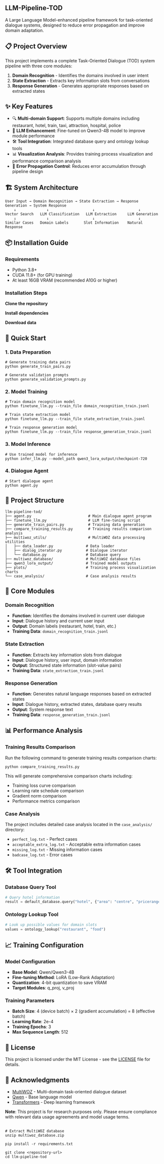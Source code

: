 ## LLM-Pipeline-TOD

A Large Language Model-enhanced pipeline framework for task-oriented dialogue systems, designed to reduce error propagation and improve domain adaptation.

## 📋 Project Overview

This project implements a complete Task-Oriented Dialogue (TOD) system pipeline with three core modules:

1.  **Domain Recognition** - Identifies the domains involved in user intent
2.  **State Extraction** - Extracts key information slots from conversations
3.  **Response Generation** - Generates appropriate responses based on extracted states

## ✨ Key Features

*   🔍 **Multi-domain Support**: Supports multiple domains including restaurant, hotel, train, taxi, attraction, hospital, police
*   🤖 **LLM Enhancement**: Fine-tuned on Qwen3-4B model to improve module performance
*   🛠️ **Tool Integration**: Integrated database query and ontology lookup tools
*   📊 **Visualization Analysis**: Provides training process visualization and performance comparison analysis
*   🎯 **Error Propagation Control**: Reduces error accumulation through pipeline design

## 🏗️ System Architecture

```plaintext
User Input → Domain Recognition → State Extraction → Response Generation → System Response
    ↓              ↓                    ↓                    ↓
Vector Search   LLM Classification   LLM Extraction     LLM Generation
    ↓              ↓                    ↓                    ↓
Similar Cases   Domain Labels       Slot Information    Natural Response
```

## 📦 Installation Guide

### Requirements

*   Python 3.8+
*   CUDA 11.8+ (for GPU training)
*   At least 16GB VRAM (recommended A10G or higher)

### Installation Steps

**Clone the repository**

**Install dependencies**

**Download data**

## 🚀 Quick Start

### 1\. Data Preparation

```plaintext
# Generate training data pairs
python generate_train_pairs.py

# Generate validation prompts
python generate_validation_prompts.py
```

### 2\. Model Training

```plaintext
# Train domain recognition model
python finetune_llm.py --train_file domain_recognition_train.jsonl

# Train state extraction model
python finetune_llm.py --train_file state_extraction_train.jsonl

# Train response generation model
python finetune_llm.py --train_file response_generation_train.jsonl
```

### 3\. Model Inference

```plaintext
# Use trained model for inference
python infer_llm.py --model_path qwen3_lora_output/checkpoint-720
```

### 4\. Dialogue Agent

```plaintext
# Start dialogue agent
python agent.py
```

## 📁 Project Structure

```plaintext
llm-pipeline-tod/
├── agent.py                          # Main dialogue agent program
├── finetune_llm.py                   # LLM fine-tuning script
├── generate_train_pairs.py           # Training data generation
├── compare_training_results.py       # Training results comparison analysis
├── multiwoz_utils/                   # MultiWOZ data processing utilities
│   ├── data_loader.py               # Data loader
│   ├── dialog_iterator.py           # Dialogue iterator
│   └── database.py                  # Database query
├── multiwoz_database/               # MultiWOZ database files
├── qwen3_lora_output/               # Trained model outputs
├── plots/                           # Training process visualization charts
└── case_analysis/                   # Case analysis results
```

## 🔧 Core Modules

### Domain Recognition

*   **Function**: Identifies the domains involved in current user dialogue
*   **Input**: Dialogue history and current user input
*   **Output**: Domain labels (restaurant, hotel, train, etc.)
*   **Training Data**: `domain_recognition_train.jsonl`

### State Extraction

*   **Function**: Extracts key information slots from dialogue
*   **Input**: Dialogue history, user input, domain information
*   **Output**: Structured state information (slot-value pairs)
*   **Training Data**: `state_extraction_train.jsonl`

### Response Generation

*   **Function**: Generates natural language responses based on extracted states
*   **Input**: Dialogue history, extracted states, database query results
*   **Output**: System response text
*   **Training Data**: `response_generation_train.jsonl`

## 📊 Performance Analysis

### Training Results Comparison

Run the following command to generate training results comparison charts:

```plaintext
python compare_training_results.py
```

This will generate comprehensive comparison charts including:

*   Training loss curve comparison
*   Learning rate schedule comparison
*   Gradient norm comparison
*   Performance metrics comparison

### Case Analysis

The project includes detailed case analysis located in the `case_analysis/` directory:

*   `perfect_log.txt` - Perfect cases
*   `acceptable_extra_log.txt` - Acceptable extra information cases
*   `missing_log.txt` - Missing information cases
*   `badcase_log.txt` - Error cases

## 🛠️ Tool Integration

### Database Query Tool

```python
# Query hotel information
result = default_database.query("hotel", {"area": "centre", "pricerange": "cheap"})
```

### Ontology Lookup Tool

```python
# Look up possible values for domain slots
values = ontology_lookup("restaurant", "food")
```

## 📈 Training Configuration

### Model Configuration

*   **Base Model**: Qwen/Qwen3-4B
*   **Fine-tuning Method**: LoRA (Low-Rank Adaptation)
*   **Quantization**: 4-bit quantization to save VRAM
*   **Target Modules**: q\_proj, v\_proj

### Training Parameters

*   **Batch Size**: 4 (device batch) × 2 (gradient accumulation) = 8 (effective batch)
*   **Learning Rate**: 2e-4
*   **Training Epochs**: 3
*   **Max Sequence Length**: 512

## 📄 License

This project is licensed under the MIT License - see the [LICENSE](LICENSE) file for details.

## 🙏 Acknowledgments

*   [MultiWOZ](https://github.com/budzianowski/multiwoz) - Multi-domain task-oriented dialogue dataset
*   [Qwen](https://github.com/QwenLM/Qwen) - Base language model
*   [Transformers](https://github.com/huggingface/transformers) - Deep learning framework

**Note**: This project is for research purposes only. Please ensure compliance with relevant data usage agreements and model usage terms.  
 

```plaintext
# Extract MultiWOZ database
unzip multiwoz_database.zip
```

```plaintext
pip install -r requirements.txt
```

```plaintext
git clone <repository-url>
cd llm-pipeline-tod
```
